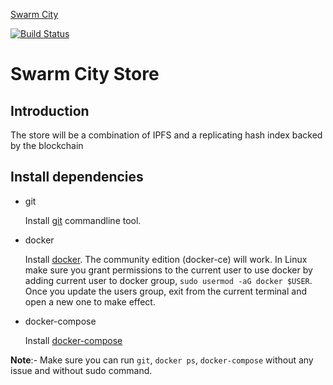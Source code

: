 [Swarm City](https://github.com/swarmcity/sc-boardwalk-production/blob/master/images/icons/icon-48x48.png?raw=true "Swarm City")

[![Build Status](https://travis-ci.org/swarmcity/SwarmCityStore.svg?branch=master)](https://travis-ci.org/swarmcity/SwarmCityStore)

# Swarm City Store

## Introduction
The store will be a combination of IPFS and a replicating hash index backed by the blockchain

## Install dependencies

- git

   Install [git](https://git-scm.com/book/en/v2/Getting-Started-Installing-Git) commandline tool.

- docker

   Install [docker](https://docs.docker.com/engine/installation). The community edition (docker-ce) will work. In Linux make sure you grant permissions to the current user to use docker by adding current user to docker group, `sudo usermod -aG docker $USER`. Once you update the users group, exit from the current terminal and open a new one to make effect.

- docker-compose

   Install [docker-compose](https://docs.docker.com/compose/install)
   
**Note**:- Make sure you can run `git`, `docker ps`, `docker-compose` without any issue and without sudo command.
